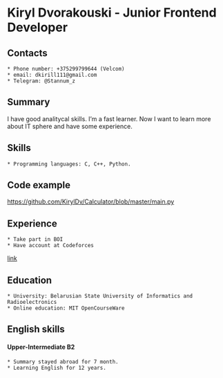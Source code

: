 # Kiryl Dvorakouski - Junior Frontend Developer

## Contacts
	* Phone number: +375299799644 (Velcom)
	* email: dkirill111@gmail.com
	* Telegram: @Stannum_z

## Summary
 I have good analitycal skills. I’m a fast learner. Now I want to learn more about IT sphere and have some experience.

## Skills
	* Programming languages: C, C++, Python.
 
## Code example
 https://github.com/KirylDv/Calculator/blob/master/main.py

## Experience
	* Take part in BOI
	* Have account at Codeforces

[link](https://codeforces.com/profile/DartDoggy)

## Education 
	* University: Belarusian State University of Informatics and Radioelectronics
	* Online education: MIT OpenCourseWare

## English skills
#### Upper-Intermediate B2

	* Summary stayed abroad for 7 month.
	* Learning English for 12 years.